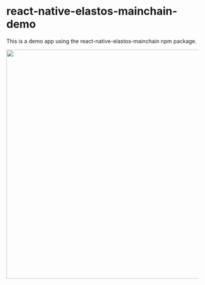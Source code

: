 # react-native-elastos-mainchain-demo

This is a demo app using the react-native-elastos-mainchain npm package.

<img src="https://ademcan.net/images/ElaWalletGenerateMnemonic.png" width="600">
